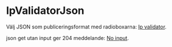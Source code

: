 IpValidatorJson
===========================

Välj JSON som publiceringsformat med radioboxarna:
[Ip validator](http://localhost:8080/dbwebb-kurser/ramverk1/me/redovisa/htdocs/ipvalidate).

json get utan input ger 204 meddelande:
[No input](http://localhost:8080/dbwebb-kurser/ramverk1/me/redovisa/htdocs/json).
